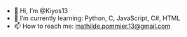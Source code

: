 - 👋 Hi, I’m @Kiyos13
- 🌱 I’m currently learning: Python, C, JavaScript, C#, HTML
- 📫 How to reach me: mathilde.pommier.13@gmail.com

<!---
WoS13/WoS13 is a ✨ special ✨ repository because its `README.md` (this file) appears on your GitHub profile.
You can click the Preview link to take a look at your changes.
--->
